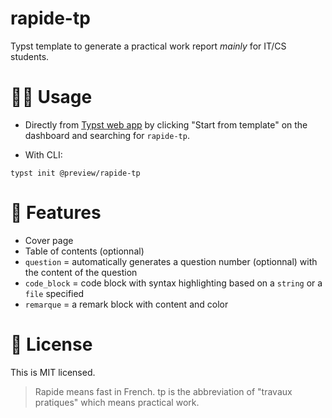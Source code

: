 # rapide-tp

Typst template to generate a practical work report _mainly_ for IT/CS students.

# 🧑‍💻 Usage

- Directly from [Typst web app](https://typst.app/) by clicking "Start from template" on the dashboard and searching for `rapide-tp`.

- With CLI:

```
typst init @preview/rapide-tp
```

# 🚀 Features

- Cover page
- Table of contents (optionnal)
- `question` = automatically generates a question number (optionnal) with the content of the question
- `code_block` = code block with syntax highlighting based on a `string` or a `file` specified
- `remarque` = a remark block with content and color

# 📝 License

This is MIT licensed.

> Rapide means fast in French. tp is the abbreviation of "travaux pratiques" which means practical work.
